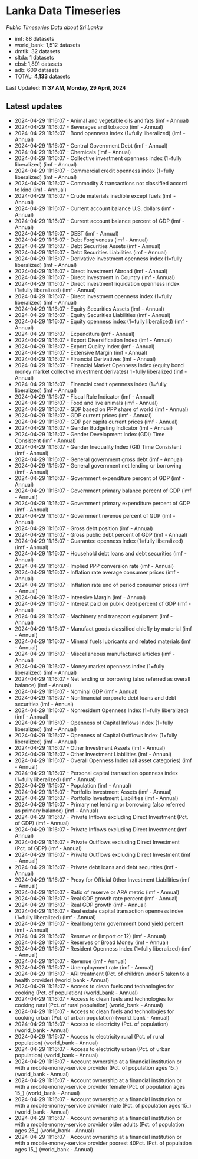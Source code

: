 # Lanka Data Timeseries
*Public Timeseries Data about Sri Lanka*

* imf: 88 datasets
* world_bank: 1,512 datasets
* dmtlk: 32 datasets
* sltda: 1 datasets
* cbsl: 1,891 datasets
* adb: 609 datasets
* TOTAL: **4,133** datasets

Last Updated: **11:37 AM, Monday, 29 April, 2024**

## Latest updates

* 2024-04-29 11:16:07 - Animal and vegetable oils and fats (imf - Annual)
* 2024-04-29 11:16:07 - Beverages and tobacco (imf - Annual)
* 2024-04-29 11:16:07 - Bond openness index (1=fully liberalized) (imf - Annual)
* 2024-04-29 11:16:07 - Central Government Debt (imf - Annual)
* 2024-04-29 11:16:07 - Chemicals (imf - Annual)
* 2024-04-29 11:16:07 - Collective investment openness index (1=fully liberalized) (imf - Annual)
* 2024-04-29 11:16:07 - Commercial credit openness index (1=fully liberalized) (imf - Annual)
* 2024-04-29 11:16:07 - Commodity & transactions not classified accord to kind (imf - Annual)
* 2024-04-29 11:16:07 - Crude materials inedible except fuels (imf - Annual)
* 2024-04-29 11:16:07 - Current account balance U.S. dollars (imf - Annual)
* 2024-04-29 11:16:07 - Current account balance percent of GDP (imf - Annual)
* 2024-04-29 11:16:07 - DEBT (imf - Annual)
* 2024-04-29 11:16:07 - Debt Forgiveness (imf - Annual)
* 2024-04-29 11:16:07 - Debt Securities Assets (imf - Annual)
* 2024-04-29 11:16:07 - Debt Securities Liabilities (imf - Annual)
* 2024-04-29 11:16:07 - Derivative investment openness index (1=fully liberalized) (imf - Annual)
* 2024-04-29 11:16:07 - Direct Investment Abroad (imf - Annual)
* 2024-04-29 11:16:07 - Direct Investment In Country (imf - Annual)
* 2024-04-29 11:16:07 - Direct investment liquidation openness index (1=fully liberalized) (imf - Annual)
* 2024-04-29 11:16:07 - Direct investment openness index (1=fully liberalized) (imf - Annual)
* 2024-04-29 11:16:07 - Equity Securities Assets (imf - Annual)
* 2024-04-29 11:16:07 - Equity Securities Liabilities (imf - Annual)
* 2024-04-29 11:16:07 - Equity openness index (1=fully liberalized) (imf - Annual)
* 2024-04-29 11:16:07 - Expenditure (imf - Annual)
* 2024-04-29 11:16:07 - Export Diversification Index (imf - Annual)
* 2024-04-29 11:16:07 - Export Quality Index (imf - Annual)
* 2024-04-29 11:16:07 - Extensive Margin (imf - Annual)
* 2024-04-29 11:16:07 - Financial Derivatives (imf - Annual)
* 2024-04-29 11:16:07 - Financial Market Openness Index (equity bond money market collective investment derivates) 1=fully liberalized (imf - Annual)
* 2024-04-29 11:16:07 - Financial credit openness index (1=fully liberalized) (imf - Annual)
* 2024-04-29 11:16:07 - Fiscal Rule Indicator (imf - Annual)
* 2024-04-29 11:16:07 - Food and live animals (imf - Annual)
* 2024-04-29 11:16:07 - GDP based on PPP share of world (imf - Annual)
* 2024-04-29 11:16:07 - GDP current prices (imf - Annual)
* 2024-04-29 11:16:07 - GDP per capita current prices (imf - Annual)
* 2024-04-29 11:16:07 - Gender Budgeting Indicator (imf - Annual)
* 2024-04-29 11:16:07 - Gender Development Index (GDI) Time Consistent (imf - Annual)
* 2024-04-29 11:16:07 - Gender Inequality Index (GII) Time Consistent (imf - Annual)
* 2024-04-29 11:16:07 - General government gross debt (imf - Annual)
* 2024-04-29 11:16:07 - General government net lending or borrowing (imf - Annual)
* 2024-04-29 11:16:07 - Government expenditure percent of GDP (imf - Annual)
* 2024-04-29 11:16:07 - Government primary balance percent of GDP (imf - Annual)
* 2024-04-29 11:16:07 - Government primary expenditure percent of GDP (imf - Annual)
* 2024-04-29 11:16:07 - Government revenue percent of GDP (imf - Annual)
* 2024-04-29 11:16:07 - Gross debt position (imf - Annual)
* 2024-04-29 11:16:07 - Gross public debt percent of GDP (imf - Annual)
* 2024-04-29 11:16:07 - Guarantee openness index (1=fully liberalized) (imf - Annual)
* 2024-04-29 11:16:07 - Household debt loans and debt securities (imf - Annual)
* 2024-04-29 11:16:07 - Implied PPP conversion rate (imf - Annual)
* 2024-04-29 11:16:07 - Inflation rate average consumer prices (imf - Annual)
* 2024-04-29 11:16:07 - Inflation rate end of period consumer prices (imf - Annual)
* 2024-04-29 11:16:07 - Intensive Margin (imf - Annual)
* 2024-04-29 11:16:07 - Interest paid on public debt percent of GDP (imf - Annual)
* 2024-04-29 11:16:07 - Machinery and transport equipment (imf - Annual)
* 2024-04-29 11:16:07 - Manufact goods classified chiefly by material (imf - Annual)
* 2024-04-29 11:16:07 - Mineral fuels lubricants and related materials (imf - Annual)
* 2024-04-29 11:16:07 - Miscellaneous manufactured articles (imf - Annual)
* 2024-04-29 11:16:07 - Money market openness index (1=fully liberalized) (imf - Annual)
* 2024-04-29 11:16:07 - Net lending or borrowing (also referred as overall balance) (imf - Annual)
* 2024-04-29 11:16:07 - Nominal GDP (imf - Annual)
* 2024-04-29 11:16:07 - Nonfinancial corporate debt loans and debt securities (imf - Annual)
* 2024-04-29 11:16:07 - Nonresident Openness Index (1=fully liberalized) (imf - Annual)
* 2024-04-29 11:16:07 - Openness of Capital Inflows Index (1=fully liberalized) (imf - Annual)
* 2024-04-29 11:16:07 - Openness of Capital Outflows Index (1=fully liberalized) (imf - Annual)
* 2024-04-29 11:16:07 - Other Investment Assets (imf - Annual)
* 2024-04-29 11:16:07 - Other Investment Liabilities (imf - Annual)
* 2024-04-29 11:16:07 - Overall Openness Index (all asset categories) (imf - Annual)
* 2024-04-29 11:16:07 - Personal capital transaction openness index (1=fully liberalized) (imf - Annual)
* 2024-04-29 11:16:07 - Population (imf - Annual)
* 2024-04-29 11:16:07 - Portfolio Investment Assets (imf - Annual)
* 2024-04-29 11:16:07 - Portfolio Investment Liabilities (imf - Annual)
* 2024-04-29 11:16:07 - Primary net lending or borrowing (also referred as primary balance) (imf - Annual)
* 2024-04-29 11:16:07 - Private Inflows excluding Direct Investment (Pct. of GDP) (imf - Annual)
* 2024-04-29 11:16:07 - Private Inflows excluding Direct Investment (imf - Annual)
* 2024-04-29 11:16:07 - Private Outflows excluding Direct Investment (Pct. of GDP) (imf - Annual)
* 2024-04-29 11:16:07 - Private Outflows excluding Direct Investment (imf - Annual)
* 2024-04-29 11:16:07 - Private debt loans and debt securities (imf - Annual)
* 2024-04-29 11:16:07 - Proxy for Official Other Investment Liabilities (imf - Annual)
* 2024-04-29 11:16:07 - Ratio of reserve or ARA metric (imf - Annual)
* 2024-04-29 11:16:07 - Real GDP growth rate percent (imf - Annual)
* 2024-04-29 11:16:07 - Real GDP growth (imf - Annual)
* 2024-04-29 11:16:07 - Real estate capital transaction openness index (1=fully liberalized) (imf - Annual)
* 2024-04-29 11:16:07 - Real long term government bond yield percent (imf - Annual)
* 2024-04-29 11:16:07 - Reserve or (Import or 12) (imf - Annual)
* 2024-04-29 11:16:07 - Reserves or Broad Money (imf - Annual)
* 2024-04-29 11:16:07 - Resident Openness Index (1=fully liberalized) (imf - Annual)
* 2024-04-29 11:16:07 - Revenue (imf - Annual)
* 2024-04-29 11:16:07 - Unemployment rate (imf - Annual)
* 2024-04-29 11:16:07 - ARI treatment (Pct. of children under 5 taken to a health provider) (world_bank - Annual)
* 2024-04-29 11:16:07 - Access to clean fuels and technologies for cooking (Pct. of population) (world_bank - Annual)
* 2024-04-29 11:16:07 - Access to clean fuels and technologies for cooking rural (Pct. of rural population) (world_bank - Annual)
* 2024-04-29 11:16:07 - Access to clean fuels and technologies for cooking urban (Pct. of urban population) (world_bank - Annual)
* 2024-04-29 11:16:07 - Access to electricity (Pct. of population) (world_bank - Annual)
* 2024-04-29 11:16:07 - Access to electricity rural (Pct. of rural population) (world_bank - Annual)
* 2024-04-29 11:16:07 - Access to electricity urban (Pct. of urban population) (world_bank - Annual)
* 2024-04-29 11:16:07 - Account ownership at a financial institution or with a mobile-money-service provider (Pct. of population ages 15_) (world_bank - Annual)
* 2024-04-29 11:16:07 - Account ownership at a financial institution or with a mobile-money-service provider female (Pct. of population ages 15_) (world_bank - Annual)
* 2024-04-29 11:16:07 - Account ownership at a financial institution or with a mobile-money-service provider male (Pct. of population ages 15_) (world_bank - Annual)
* 2024-04-29 11:16:07 - Account ownership at a financial institution or with a mobile-money-service provider older adults (Pct. of population ages 25_) (world_bank - Annual)
* 2024-04-29 11:16:07 - Account ownership at a financial institution or with a mobile-money-service provider poorest 40Pct. (Pct. of population ages 15_) (world_bank - Annual)